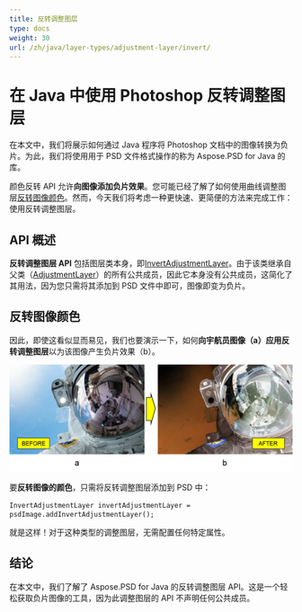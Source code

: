 ```yaml
---
title: 反转调整图层
type: docs
weight: 30
url: /zh/java/layer-types/adjustment-layer/invert/
---
```


# 在 Java 中使用 Photoshop 反转调整图层

在本文中，我们将展示如何通过 Java 程序将 Photoshop 文档中的图像转换为负片。为此，我们将使用用于 PSD 文件格式操作的称为 Aspose.PSD for Java 的库。

颜色反转 API 允许**向图像添加负片效果**。您可能已经了解了如何使用曲线调整图层[反转图像颜色](/psd/zh/java/layer-types/adjustment-layer/curves/)。然而，今天我们将考虑一种更快速、更简便的方法来完成工作：使用反转调整图层。

## API 概述

**反转调整图层 API** 包括图层类本身，即[InvertAdjustmentLayer](https://reference.aspose.com/psd/java/com.aspose.psd.fileformats.psd.layers.adjustmentlayers/InvertAdjustmentLayer)。由于该类继承自父类（[AdjustmentLayer](https://reference.aspose.com/psd/java/com.aspose.psd.fileformats.psd.layers.adjustmentlayers/AdjustmentLayer)）的所有公共成员，因此它本身没有公共成员，这简化了其用法，因为您只需将其添加到 PSD 文件中即可，图像即变为负片。

## 反转图像颜色

因此，即使这看似显而易见，我们也要演示一下，如何**向宇航员图像（a）应用反转调整图层**以为该图像产生负片效果（b）。

![反转调整图层示例之前和之后](invert-adjustment-layer-figure-1.png)

要**反转图像的颜色**，只需将反转调整图层添加到 PSD 中：

    InvertAdjustmentLayer invertAdjustmentLayer = psdImage.addInvertAdjustmentLayer();

就是这样！对于这种类型的调整图层，无需配置任何特定属性。

## 结论

在本文中，我们了解了 Aspose.PSD for Java 的反转调整图层 API。这是一个轻松获取负片图像的工具，因为此调整图层的 API 不声明任何公共成员。
